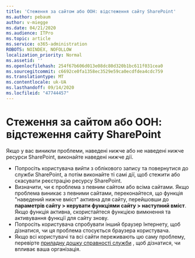 ```yaml
---
title: 'Стеження за сайтом або ООН: відстеження сайту SharePoint'
ms.author: pebaum
author: v-miegge
ms.date: 04/21/2020
ms.audience: ITPro
ms.topic: article
ms.service: o365-administration
ROBOTS: NOINDEX, NOFOLLOW
localization_priority: Normal
ms.assetid: ''
ms.openlocfilehash: 254f67b606d013e08dc80d320b1bc611f031cea0
ms.sourcegitcommit: c6692ce0fa1358ec3529e59ca0ecdfdea4cdc759
ms.translationtype: MT
ms.contentlocale: uk-UA
ms.lasthandoff: 09/14/2020
ms.locfileid: "47744457"
---
```

# <a name="follow-or-un-follow-a-sharepoint-site"></a>Стеження за сайтом або ООН: відстеження сайту SharePoint

Якщо у вас виникли проблеми, наведені нижче або не наведені нижче ресурси SharePoint, виконайте наведені нижче дії.

* Попросіть користувача вийти з облікового запису та повернутися до служби SharePoint, а потім виконайте ті самі дії, щоб стежити або скасувати реєстрацію ресурсу SharePoint.
* Визначити, чи є проблема з певним сайтом або всіма сайтами. Якщо проблема виникає з певними сайтами, переконайтеся, що функція "наведений нижче вміст" активна для сайту, перейшовши до **параметрів сайту > керувати функціями сайту > наступний вміст**. Якщо функція активна, скористайтеся функцією вимкнення та активування функції для сайту знову.
* Попросіть користувача спробувати інший браузер Інтернету, щоб дізнатися, чи ця проблема стосується браузера користувача.
* Якщо всі користувачі та всі сайти переживають цю саму проблему, перевірте [приладну дошку справності служби](https://admin.microsoft.com/AdminPortal/Home#/servicehealth) , щоб дізнатися, чи впливає ваша організація.
